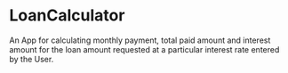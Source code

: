 # LoanCalculator
An App for calculating monthly payment, total paid amount and interest amount for the loan amount requested at a particular interest rate entered by the User.
